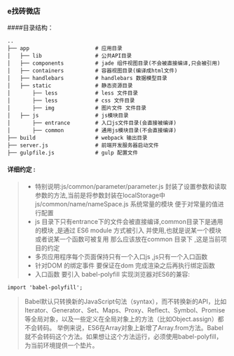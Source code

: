 ### e找砖微店
####目录结构：
```
..
├── app                     # 应用目录
│   ├── lib                 # 公共API目录
│   ├── components          # jade 组件视图目录(不会被直接编译,只会被引用)
│   ├── containers          # 容器视图目录(编译成html文件) 
│   ├── handlebars          # handlebars 数据模型目录
│   ├── static              # 静态资源目录
│       ├── less            # less 文件目录
│       ├── less            # css 文件目录
│       ├── img             # 图片文件 文件目录
│   ├── js                  # js模块目录
│       ├── entrance        # 入口js文件目录(会直接被编译)
│       ├── common          # 通用js模块目录(不会直接编译)
├── build                   # webpack 输出目录
├── server.js               # 前端开发服务器启动文件
├── gulpfile.js             # gulp 配置文件
```
#### 详细约定 :
> * 特别说明:js/common/parameter/parameter.js  封装了设置参数和读取参数的方法,当前是将参数封装在localStorage中
> js/common/name/nameSpace.js 系统常量的模块 便于对常量的值进行配置
> * js 目录下只有entrance下的文件会被直接编译,common目录下是通用的模块 ,是通过 ES6 module 方式被引入 并使用,也就是说某一个模块
> 或者说某一个函数可被复用  那么应该放在common 目录下 ,这是当前项目的约定
> * 多页应用程序每个页面保持只有一个入口js ,js只有一个入口函数 
> * 针对DOM 的绑定事件 要保证在dom 完成渲染之后再执行绑定函数
> * 入口函数 要引入 babel-polyfill 实现浏览器对ES6的兼容: 

```
import 'babel-polyfill';
```
> Babel默认只转换新的JavaScript句法（syntax），而不转换新的API，比如Iterator、Generator、Set、Maps、Proxy、Reflect、Symbol、Promise等全局对象，以及一些定义在全局对象上的方法（比如Object.assign）都不会转码。
> 举例来说，ES6在Array对象上新增了Array.from方法。Babel就不会转码这个方法。如果想让这个方法运行，必须使用babel-polyfill，为当前环境提供一个垫片。
